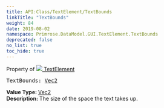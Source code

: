 ```yaml
---
title: API:Class/TextElement/TextBounds
linkTitle: "TextBounds"
weight: 84
date: 2019-08-02
namespace: Primrose.DataModel.GUI.TextElement.TextBounds
deprecated: false
no_list: true
toc_hide: true
---
```

Property of <a href="/docs/api-reference/Class/TextElement"><img src="/icons/silk/default.png"/>&nbsp;TextElement</a>
<pre class="method-declaration">
TextBounds: <a class="type" href="/docs/api-reference/DataType/Vec2">Vec2</a></pre>
<b>Value Type: </b>
<a class="type" href="/docs/api-reference/DataType/Vec2">Vec2</a>
<br/>
<b>Description: </b>
The size of the space the text takes up.

